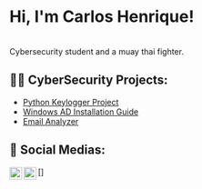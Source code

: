 <h1>Hi, I'm Carlos Henrique!</h1> <br/>
Cybersecurity student and a muay thai fighter.

<h2>👨‍💻 CyberSecurity Projects:</h2>

- [Python Keylogger Project]
- [Windows AD Installation Guide]
- [Email Analyzer]

<h2> 🤳 Social Medias:</h2>

[<img align="left" alt="Carlos Henrique | LinkedIn" width="22px" src="https://cdn.jsdelivr.net/npm/simple-icons@v3/icons/linkedin.svg" />][linkedin]
[<img align="left" alt="Carlos Henrique | Instagram" width="22px" src="https://cdn.jsdelivr.net/npm/simple-icons@v3/icons/instagram.svg" />][instagram]
[<link rel="stylesheet" href="https://fonts.googleapis.com/css2?family=Material+Symbols+Outlined:opsz,wght,FILL,GRAD@24,400,0,0" />]

[instagram]: https://www.instagram.com/s3ntinel.sec
[linkedin]: https://www.linkedin.com/in/carlos-henrique-farias-barbosa-3b97bb160
[Python Keylogger Project]: https://github.com/s3ntinel4/my-first-keylogger
[Windows AD Installation Guide]: https://github.com/s3ntinel4/WindowsADinstall
[Email Analyzer]: https://github.com/s3ntinel4/Email-Analyzer
